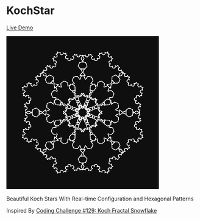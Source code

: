 # KochStar

[Live Demo](https://virkano.github.io/CanvasFun/KochStar)

![Koch Star](../thumbnails/kochStar_400x400-min.png)

Beautiful Koch Stars With Real-time Configuration and Hexagonal Patterns

Inspired By [Coding Challenge #129: Koch Fractal Snowflake](https://youtu.be/X8bXDKqMsXE)

